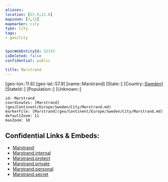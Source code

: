 ```yaml
---
aliases: 
location: [57.9,11.6]
mapzoom: [7,12] 
mapmarker: city 
type: City
tags:
- geo/City


SpocWebEntityId: 32333
isDeleted: false
confidential: public

title: Marstrand
---
```

[geo-lon::11.6]
[geo-lat::57.9]
[name::Marstrand]
[State::]
[Country::[Sweden](geo/Continent/Europe/Sweden.md)]
[StateId::]
[Population::]
[Unknown::]


```leaflet
id: Marstrand
coordinates: [Marstrand](geo/Continent/Europe/Sweden/City/Marstrand.md)
markerFile: [Marstrand](geo/Continent/Europe/Sweden/City/Marstrand.md)
defaultZoom: 11 
maxZoom: 18
```


## Confidential Links & Embeds: 
- [Marstrand](../../../../../../_public/geo/Continent/Europe/Sweden/City/Marstrand.md) 
- [Marstrand.internal](../../../../../../_internal/geo/Continent/Europe/Sweden/City/Marstrand.internal.md) 
- [Marstrand.protect](../../../../../../_protect/geo/Continent/Europe/Sweden/City/Marstrand.protect.md) 
- [Marstrand.private](../../../../../../_private/geo/Continent/Europe/Sweden/City/Marstrand.private.md) 
- [Marstrand.personal](../../../../../../_personal/geo/Continent/Europe/Sweden/City/Marstrand.personal.md) 
- [Marstrand.secret](../../../../../../_secret/geo/Continent/Europe/Sweden/City/Marstrand.secret.md) 
